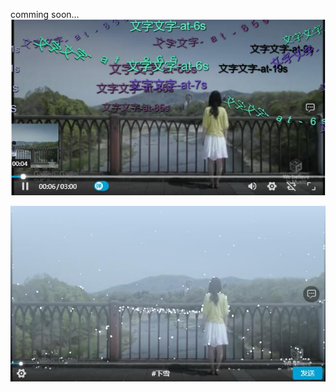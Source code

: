 comming soon...
<img src="./preview1.jpg" style="margin:0 auto; width:699px;">

<img src="./preview2.jpg" style="margin:0 auto; width:699px;">
